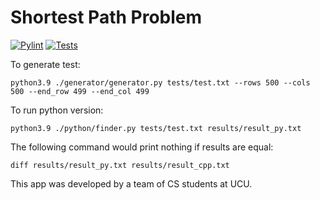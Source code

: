 # Shortest Path Problem

[![Pylint](https://github.com/amytnyk/shortestpathfinder/actions/workflows/pylint.yml/badge.svg)](https://github.com/amytnyk/shortestpathfinder/actions/workflows/pylint.yml)
[![Tests](https://github.com/amytnyk/shortestpathfinder/actions/workflows/tests.yml/badge.svg)](https://github.com/amytnyk/shortestpathfinder/actions/workflows/tests.yml)


To generate test:
```
python3.9 ./generator/generator.py tests/test.txt --rows 500 --cols 500 --end_row 499 --end_col 499
```

To run python version:
```
python3.9 ./python/finder.py tests/test.txt results/result_py.txt
```

The following command would print nothing if results are equal:
```
diff results/result_py.txt results/result_cpp.txt
```



This app was developed by a team of CS students at UCU.